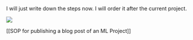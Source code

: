 I will just write down the steps now. I will order it after the current project.

![](images/My%20SOP%20for%20an%20ML%20Project%2007Aug24_11-20.excalidraw)

[[SOP for publishing a blog post of an ML Project]] 